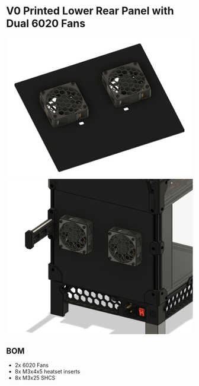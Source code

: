 # V0 Printed Lower Rear Panel with Dual 6020 Fans
![preview](preview.png)
![assembly_view](assembly_view.png)

## BOM
- 2x 6020 Fans
- 8x M3x4x5 heatset inserts
- 8x M3x25 SHCS
